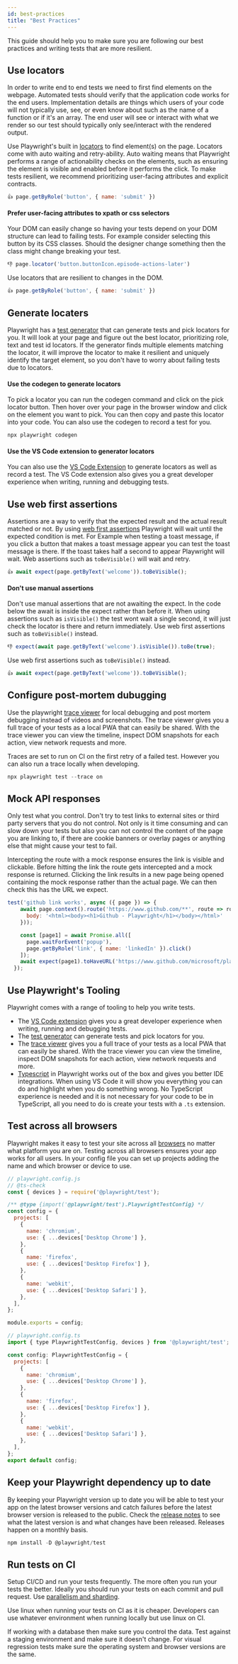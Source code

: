 ```yaml
---
id: best-practices
title: "Best Practices"
---
```



This guide should help you to make sure you are following our best practices and writing tests that are more resilient.
## Use locators

In order to write end to end tests we need to first find elements on the webpage. Automated tests should verify that the application code works for the end users. Implementation details are things which users of your code will not typically use, see, or even know about such as the name of a function or if it's an array. The end user will see or interact with what we render so our test should typically only see/interact with the rendered output.

Use Playwright's built in [locators](./locators.md) to find element(s) on the page. Locators come with auto waiting and retry-ability. Auto waiting means that Playwright performs a range of actionability checks on the elements, such as ensuring the element is visible and enabled before it performs the click. To make tests resilient, we recommend prioritizing user-facing attributes and explicit contracts.

```js
👍 page.getByRole('button', { name: 'submit' })
```

#### Prefer user-facing attributes to xpath or css selectors

Your DOM can easily change so having your tests depend on your DOM structure can lead to failing tests. For example consider selecting this button by its CSS classes. Should the designer change something then the class might change breaking your test. 


```js
👎 page.locator('button.buttonIcon.episode-actions-later')
```

Use locators that are resilient to changes in the DOM.

```js
👍 page.getByRole('button', { name: 'submit' })
```
## Generate locaters

Playwright has a [test generator](./codegen.md) that can generate tests and pick locators for you. It will look at your page and figure out the best locator, prioritizing role, text and test id locators. If the generator finds multiple elements matching the locator, it will improve the locator to make it resilient and uniquely identify the target element, so you don't have to worry about failing tests due to locators.

#### Use the codegen to generate locators

To pick a locator you can run the codegen command and click on the pick locator button. Then hover over your page in the browser window and click on the element you want to pick. You can then copy and paste this locator into your code. You can also use the codegen to record a test for you.

```bash
npx playwright codegen
```
#### Use the VS Code extension to generator locators

You can also use the [VS Code Extension](./getting-started-vscode.md) to generate locators as well as record a test. The VS Code extension also gives you a great developer experience when writing, running and debugging tests.

## Use web first assertions

Assertions are a way to verify that the expected result and the actual result matched or not. By using [web first assertions](./test-assertions.md) Playwright will wait until the expected condition is met. For Example when testing a toast message, if you click a button that makes a toast message appear you can test the toast message is there. If the toast takes half a second to appear Playwright will wait. Web assertions such as `toBeVisible()` will wait and retry.

```js
👍 await expect(page.getByText('welcome')).toBeVisible();
```

#### Don't use manual assertions

Don't use manual assertions that are not awaiting the expect. In the code below the await is inside the expect rather than before it. When using assertions such as `isVisible()` the test wont wait a single second, it will just check the locator is there and return immediately. Use web first assertions such as `toBeVisible()` instead.

```js
👎 expect(await page.getByText('welcome').isVisible()).toBe(true);
```

Use web first assertions such as `toBeVisible()` instead.

```js
👍 await expect(page.getByText('welcome')).toBeVisible();
```
## Configure post-mortem dubugging

Use the playwright [trace viewer](./trace-viewer.md) for local debugging and post mortem debugging instead of videos and screenshots. The trace viewer gives you a full trace of your tests as a local PWA that can easily be shared. With the trace viewer you can view the timeline, inspect DOM snapshots for each action, view network requests and more.

Traces are set to run on CI on the first retry of a failed test. However you can also run a trace locally when developing.

```js
npx playwright test --trace on
```
## Mock API responses

Only test what you control. Don't try to test links to external sites or third party servers that you do not control. Not only is it time consuming and can slow down your tests but also you can not control the content of the page you are linking to, if there are cookie banners or overlay pages or anything else that might cause your test to fail.

Intercepting the route with a mock response ensures the link is visible and clickable. Before hitting the link the route gets intercepted and a mock response is returned. Clicking the link results in a new page being opened containing the mock response rather than the actual page. We can then check this has the URL we expect.

```js
test('github link works', async ({ page }) => {
    await page.context().route('https://www.github.com/**', route => route.fulfill({
      body: '<html><body><h1>Github - Playwright</h1></body></html>'
    }));

    const [page1] = await Promise.all([
      page.waitForEvent('popup'),
      page.getByRole('link', { name: 'linkedIn' }).click()
    ]);
    await expect(page1).toHaveURL('https://www.github.com/microsoft/playwright');
  });
```
## Use Playwright's Tooling

Playwright comes with a range of tooling to help you write tests. 
- The [VS Code extension](./getting-started-vscode.md) gives you a great developer experience when writing, running and debugging tests. 
- The [test generator](./codegen.md) can generate tests and pick locators for you.
- The [trace viewer](./trace-viewer.md) gives you a full trace of your tests as a local PWA that can easily be shared. With the trace viewer you can view the timeline, inspect DOM snapshots for each action, view network requests and more.
- [Typescript](./test-typescript) in Playwright works out of the box and gives you better IDE integrations. When using VS Code it will show you everything you can do and highlight when you do something wrong. No TypeScript experience is needed and it is not necessary for your code to be in TypeScript, all you need to do is create your tests with a `.ts` extension.

## Test across all browsers

Playwright makes it easy to test your site across all [browsers](./test-configuration#multiple-browsers) no matter what platform you are on. Testing across all browsers ensures your app works for all users. In your config file you can set up projects adding the name and which browser or device to use.

```js tab=js-js
// playwright.config.js
// @ts-check
const { devices } = require('@playwright/test');

/** @type {import('@playwright/test').PlaywrightTestConfig} */
const config = {
  projects: [
    {
      name: 'chromium',
      use: { ...devices['Desktop Chrome'] },
    },
    {
      name: 'firefox',
      use: { ...devices['Desktop Firefox'] },
    },
    {
      name: 'webkit',
      use: { ...devices['Desktop Safari'] },
    },
  ],
};

module.exports = config;
```

```js tab=js-ts
// playwright.config.ts
import { type PlaywrightTestConfig, devices } from '@playwright/test';

const config: PlaywrightTestConfig = {
  projects: [
    {
      name: 'chromium',
      use: { ...devices['Desktop Chrome'] },
    },
    {
      name: 'firefox',
      use: { ...devices['Desktop Firefox'] },
    },
    {
      name: 'webkit',
      use: { ...devices['Desktop Safari'] },
    },
  ],
};
export default config;
```

## Keep your Playwright dependency up to date

By keeping your Playwright version up to date you will be able to test your app on the latest browser versions and catch failures before the latest browser version is released to the public. Check the [release notes](./release-notes.md) to see what the latest version is and what changes have been released. Releases happen on a monthly basis.

```js
npm install -D @playwright/test
```

## Run tests on CI

Setup CI/CD and run your tests frequently. The more often you run your tests the better. Ideally you should run your tests on each commit and pull request. Use [parallelism and sharding](./test-parallel.md).

Use linux when running your tests on CI as it is cheaper. Developers can use whatever environment when running locally but use linux on CI.

If working with a database then make sure you control the data. Test against a staging environment and make sure it doesn't change. For visual regression tests make sure the operating system and browser versions are the same.
